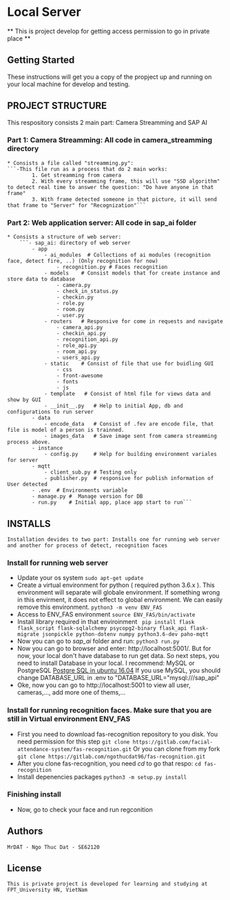 # Local Server

** This is project develop for getting access permission to go in private place **

## Getting Started
These instructions will get you a copy of the propject up and running on your local machine for develop and testing.

## PROJECT STRUCTURE

This respository consists 2 main part: Camera Streamming and SAP AI

### Part 1: Camera Streamming: All code in camera_streamming directory
    * Consists a file called "streamming.py":
    ```-This file run as a process that do 2 main works:
            1. Get streamming from camera
            2. With every streamming frame, this will use "SSD algorithm" to detect real time to answer the question: "Do have anyone in that frame"
            3. With frame detected someone in that picture, it will send that frame to "Server" for "Recognization"```

### Part 2: Web application server: All code in sap_ai folder
    * Consists a structure of web server:
        ```- sap_ai: directory of web server
            - app 
                - ai_modules  # Collections of ai modules (recognition face, detect fire, ..) (Only recognition for now) 
                    - recognition.py # Faces recognition
                - models    # Consist models that for create instance and store data to database 
                    - camera.py
                    - check_in_status.py
                    - checkin.py
                    - role.py
                    - room.py
                    - user.py
                - routers   # Responsive for come in requests and navigate
                    - camera_api.py
                    - checkin_api.py
                    - recognition_api.py
                    - role_api.py
                    - room_api.py
                    - users_api.py
                - static    # Consist of file that use for buidling GUI
                    - css
                    - front-awesome
                    - fonts
                    - js
                - template   # Consist of html file for views data and show by GUI
                - __init__.py   # Help to initial App, db and configurations to run server
            - data
                - encode_data   # Consist of .fev are encode file, that file is model of a person is trainned.
                - images_data   # Save image sent from camera streamming process above.
            - instance
                - config.py     # Help for building environment variales for server
            - mqtt
                - client_sub.py # Testing only
                - publisher.py  # responsive for publish information of User detected
            - .env  # Environments variable
            - manage.py #  Manage version for DB
            - run.py    # Initial app, place app start to run```


## INSTALLS
    Installation devides to two part: Installs one for running web server and another for process of detect, recognition faces
### Install for running web server
* Update your os system
``` sudo apt-get update ```
* Create a virtual environment for python ( required python 3.6.x ). This environment will separate will globale environment. If something wrong in this envirment, it does not effect to global environment. We can easily remove this environment.
``` python3 -m venv ENV_FAS ```
* Access to ENV_FAS environment
``` source ENV_FAS/bin/activate ```
* Install library required in that enviroinment
``` pip install flask flask_script flask-sqlalchemy psycopg2-binary flask_api flask-migrate jsonpickle python-dotenv numpy python3.6-dev paho-mqtt```
* Now you can go to *sap_ai* folder and run:
``` python3 run.py ``` 
* Now you can go to browser and enter: http://localhost:5001/. But for now, your local don't have database to run get data.
    So next steps, you need to install Database in your local. I recommend: MySQL or PostgreSQL
[Postgre SQL in ubuntu 16.04](https://www.digitalocean.com/community/tutorials/how-to-install-and-use-postgresql-on-ubuntu-16-04)
If you use MySQL, you should change DATABASE_URL in .env to "DATABASE_URL="mysql:///sap_api"
* Oke, now you can go to http://localhost:5001 to view all user, cameras,..., add more one of thems,...

### Install for running recognition faces. Make sure that you are still in Virtual environment ENV_FAS
* First you need to download fas-recognition repository to you disk. You need permission for this step
``` git clone https://gitlab.com/facial-attendance-system/fas-recognition.git ```
Or you can clone from my fork
``` git clone https://gitlab.com/ngothucdat96/fas-recognition.git ```
* After you clone fas-recognition, you need *cd* to go that respo:
``` cd fas-recognition ```
* Install depenencies packages
``` python3 -m setup.py install ```

### Finishing install
* Now, go to check your face and run regconition

## Authors
    MrDAT - Ngo Thuc Dat - SE62120

## License
    This is private project is developed for learning and studying at FPT_University HN, VietNam
